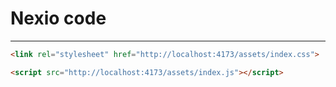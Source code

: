 # Nexio code


---
```html
<link rel="stylesheet" href="http://localhost:4173/assets/index.css">
```

```html
<script src="http://localhost:4173/assets/index.js"></script>
```
```
